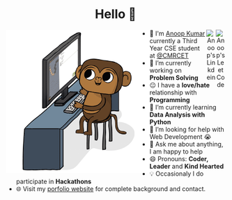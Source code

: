 <div align='center'><h1> Hello 👋</h1></div>
<div align="center">
<a href="https://leetcode.com/anoopjhaa/" target="_blank" rel="nofollow"><img align="right" alt="Anoop's LeetCode" width="22px" src="https://cdn.jsdelivr.net/npm/simple-icons@v3/icons/leetcode.svg" /></a><a href="https://www.linkedin.com/in/anoopjhaa" target="_blank" rel="nofollow"><img align="right" alt="Anoop's Linkdein" width="22px" src="https://cdn.jsdelivr.net/npm/simple-icons@v3/icons/linkedin.svg" /></a>
</div>

<img src='https://github.com/keshavsingh4522/keshavsingh4522/blob/master/Assets/Monkey_Kid_Coding.gif' align='left'>

- :school: I'm [Anoop Kumar](https://anoopjhaa.github.io/) currently a Third Year CSE student at <a href="https://cmrcet.ac.in/">@CMRCET  </a>
- 🔭 I’m currently working on  **Problem Solving**
- :neutral_face: I have a **love/hate** relationship with **Programming**
- 🌱 I’m currently learning **Data Analysis with Python**
- 🤔 I’m looking for help with Web Development 😭
- 💬 Ask me about anything, I am happy to help
- 😄 Pronouns: **Coder, Leader** and **Kind Hearted**
- :bulb: Occasionaly I do participate in **Hackathons**
- 🌐 Visit my [porfolio website](https://anoopjhaa.github.io/) for complete background and contact.

<br />
<br />

